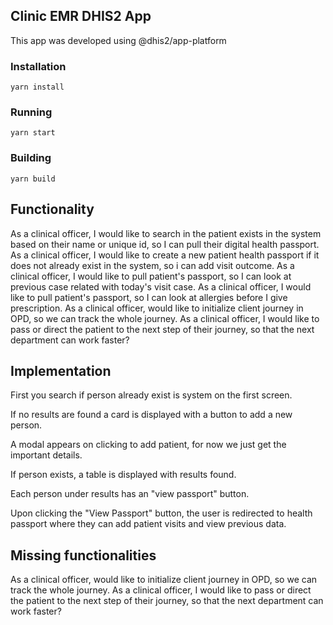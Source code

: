## Clinic EMR DHIS2 App

This app was developed using @dhis2/app-platform

### Installation
``
    yarn install
``

### Running
``
    yarn start
``

### Building
``
    yarn build
``
## Functionality

As a clinical officer, I would like to search in the patient exists in the system based on their name or unique id, so I can pull their digital health passport.
As a clinical officer, I would like to create a new patient health passport if it does not already exist in the system, so i can add visit outcome.
As a clinical officer, I would like to pull patient's passport, so I can look at previous case related with today's visit case.
As a clinical officer, I would like to pull patient's passport, so I can look at allergies before I give prescription.
As a clinical officer, would like to initialize client journey in OPD, so we can track the whole journey.
As a clinical officer, I would like to pass or direct the patient to the next step of their journey, so that the next department can work faster?

## Implementation

First you search if person already exist is system on the first screen.
	
If no results are found a card is displayed with a button to add a new person.
	
A modal appears on clicking to add patient, for now we just get the important details.
	
If person exists, a table is displayed with results found.
	
Each person under results has an "view passport" button.
	
Upon clicking the "View Passport" button, the user is redirected to health passport where they can add patient visits and view previous data.

## Missing functionalities

As a clinical officer, would like to initialize client journey in OPD, so we can track the whole journey.
As a clinical officer, I would like to pass or direct the patient to the next step of their journey, so that the next department can work faster?

